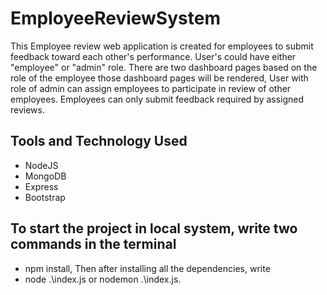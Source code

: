 # EmployeeReviewSystem
This Employee review web application is created for employees to submit feedback toward each other's performance. User's could have either "employee" or "admin" role. There are two dashboard pages based on the role of the employee those dashboard pages will be rendered, User with role of admin can assign employees to participate in review of other employees. Employees can only submit feedback required by assigned reviews.


## Tools and Technology Used
- NodeJS
- MongoDB
- Express
- Bootstrap

## To start the project in local system, write two commands in the terminal
- npm install, Then after installing all the dependencies, write
- node .\index.js or nodemon .\index.js.
